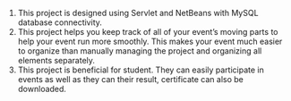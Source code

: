 1. This project is designed using Servlet and NetBeans with MySQL database connectivity.
2. This project helps you keep track of all of your event’s moving parts to help your event run more smoothly. This makes your event much easier to organize than manually
   managing the project and organizing all elements separately.
3. This project is beneficial for student. They can easily participate in events as well as they can their result, certificate can also be downloaded.
